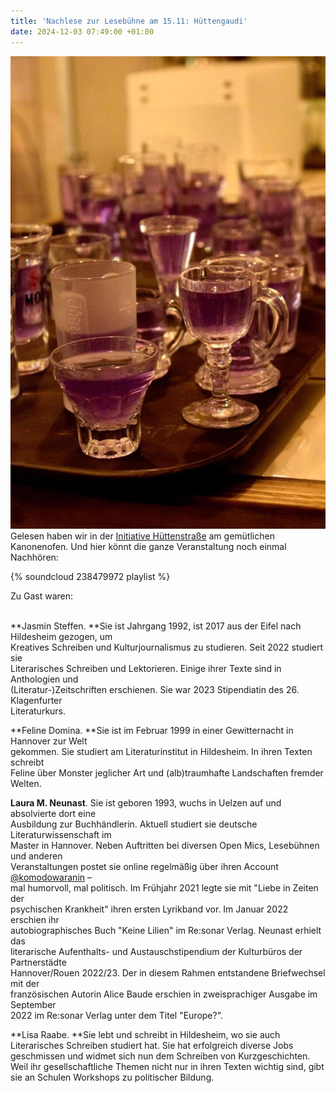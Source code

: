 ```yaml
---
title: 'Nachlese zur Lesebühne am 15.11: Hüttengaudi'
date: 2024-12-03 07:49:00 +01:00
---
```


![76682372_510286779525088_654775709964697600_o.jpg](/uploads/76682372_510286779525088_654775709964697600_o.jpg)
Gelesen haben wir in der [Initiative Hüttenstraße](https://www.huettenstrasse.eu/) am gemütlichen Kanonenofen.  Und hier könnt die ganze Veranstaltung noch einmal Nachhören:

{% soundcloud 238479972 playlist %}

Zu Gast waren: 


\
**Jasmin Steffen. **Sie ist Jahrgang 1992, ist 2017 aus der Eifel nach Hildesheim gezogen, um
\
Kreatives Schreiben und Kulturjournalismus zu studieren. Seit 2022 studiert sie
\
Literarisches Schreiben und Lektorieren. Einige ihrer Texte sind in Anthologien und
\
\(Literatur-)Zeitschriften erschienen. Sie war 2023 Stipendiatin des 26. Klagenfurter
\
Literaturkurs.


**Feline Domina. **Sie ist im Februar 1999 in einer Gewitternacht in Hannover zur Welt
\
gekommen. Sie studiert am Literaturinstitut in Hildesheim. In ihren Texten schreibt
\
Feline über Monster jeglicher Art und (alb)traumhafte Landschaften fremder Welten.

**Laura M. Neunast**. Sie ist geboren 1993, wuchs in Uelzen auf und absolvierte dort eine
\
Ausbildung zur Buchhändlerin. Aktuell studiert sie deutsche Literaturwissenschaft im
\
Master in Hannover. Neben Auftritten bei diversen Open Mics, Lesebühnen und anderen
\
Veranstaltungen postet sie online regelmäßig über ihren Account [@komodowaranin](https://www.instagram.com/komodowaranin/#) –
\
mal humorvoll, mal politisch. Im Frühjahr 2021 legte sie mit "Liebe in Zeiten der
\
psychischen Krankheit" ihren ersten Lyrikband vor. Im Januar 2022 erschien ihr
\
autobiographisches Buch "Keine Lilien" im Re:sonar Verlag. Neunast erhielt das
\
literarische Aufenthalts- und Austauschstipendium der Kulturbüros der Partnerstädte
\
Hannover/Rouen 2022/23. Der in diesem Rahmen entstandene Briefwechsel mit der
\
französischen Autorin Alice Baude erschien in zweisprachiger Ausgabe im September
\
2022 im Re:sonar Verlag unter dem Titel "Europe?".

**Lisa Raabe. **Sie lebt und schreibt in Hildesheim, wo sie auch Literarisches Schreiben studiert hat. Sie hat erfolgreich diverse Jobs geschmissen und widmet sich nun dem Schreiben von Kurzgeschichten. Weil ihr gesellschaftliche Themen nicht nur in ihren Texten wichtig sind, gibt sie an Schulen Workshops zu politischer Bildung.